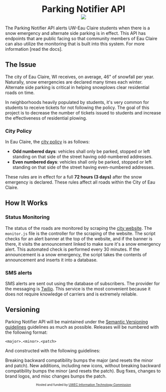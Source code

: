 <h1 align="center">Parking Notifier API<br><a href="https://travis-ci.org/UWEC-ITC/parkingNotifier-API"><img src="https://travis-ci.org/UWEC-ITC/parkingNotifier-API.svg?branch=master"></a></h1>

The Parking Notifier API alerts UW-Eau Claire students when there is a snow emergency and alternate side parking is in effect. This API has endpoints that are public facing so that community members of Eau Claire can also utilize the monitoring that is built into this system. For more information [read the docs].

## The Issue
The city of Eau Claire, WI receives, on average, 46" of snowfall per year. Naturally, snow emergencies are declared many times each winter. Alternate side parking is critical in helping snowplows clear residential roads on time.

In neighborhoods heavily populated by students, it's very common for students to receive tickets for not following the policy. The goal of this project is to decrease the number of tickets issued to students and increase the effectiveness of residential plowing.

### City Policy
In Eau Claire, the [city policy](http://www.ci.eau-claire.wi.us/departments/public-works/alternate-side-parking) is as follows:
- **Odd numbered days**: vehicles shall only be parked, stopped or left standing on that side of the street having odd-numbered addresses.
- **Even numbered days**: vehicles shall only be parked, stopped or left standing on that side of the street having even-numbered addresses.

These rules are in effect for a full **72 hours (3 days)** after the snow emergency is declared. These rules affect all roads within the City of Eau Claire.

## How It Works

### Status Monitoring
The status of the roads are monitored by scraping the [city website](http://www.ci.eau-claire.wi.us/home). The `monitor.js` file is the controller for the scraping of the website. The script checks for an alert banner at the top of the website, and if the banner is there, it visits the announcement linked to make sure it's a snow emergency alert. This automated check is performed every 30 minutes. If the announcement is a snow emergency, the script takes the contents of announcement and inserts it into a database.

### SMS alerts
SMS alerts are sent out using the database of subscribers. The provider for the messaging is [Twilio](https://www.twilio.com/). This service is the most convenient because it does not require knowledge of carriers and is extremely reliable.

## Versioning
Parking Notifier API will be maintained under the [Semantic Versioning guidelines](http://semver.org) guidelines as much as possible. Releases will be numbered with the following format:

`<major>.<minor>.<patch>`

And constructed with the following guidelines:

Breaking backward compatibility bumps the major (and resets the minor and patch).
New additions, including new icons, without breaking backward compatibility bumps the minor (and resets the patch).
Bug fixes, changes to brand logos, and misc changes bumps the patch.

<div align="center"><sup><sub align="center">Hosted and funded by <a href="http://www.uwec.edu/StudentSenate/commissions/itc/">UWEC Information Technology Commission</a></sub></sup></div>
